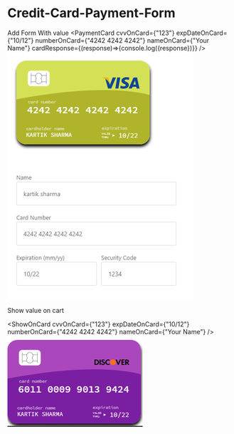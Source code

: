 # Credit-Card-Payment-Form
Add Form With value
<PaymentCard 
        cvvOnCard={"123"} 
        expDateOnCard={"10/12"} 
        numberOnCard={"4242 4242 4242"} 
        nameOnCard={"Your Name"} 
        cardResponse={(response)=>{console.log({response})}}
  />
<img src="https://raw.githubusercontent.com/kartik3rde/Credit-Card-Payment-Form/master/Capture.PNG" />


Show value on cart

 <ShowOnCard 
        cvvOnCard={"123"} 
        expDateOnCard={"10/12"} 
        numberOnCard={"4242 4242 4242"} 
        nameOnCard={"Your Name"} 
 />
 <img src="https://github.com/kartik3rde/Credit-Card-Payment-Form/blob/master/Capture2.PNG?raw=true" />
 
